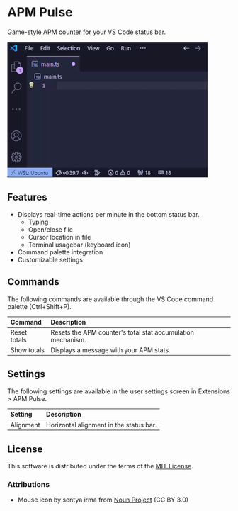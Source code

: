 # APM Pulse

Game-style APM counter for your VS Code status bar.

![Example](docs/example.gif)

## Features

- Displays real-time actions per minute in the bottom status bar.
  - Typing
  - Open/close file
  - Cursor location in file
  - Terminal usagebar (keyboard icon)
- Command palette integration
- Customizable settings

## Commands

The following commands are available through the VS Code command palette (Ctrl+Shift+P).

| Command      | Description                                                 |
| :----------- | :---------------------------------------------------------- |
| Reset totals | Resets the APM counter's total stat accumulation mechanism. |
| Show totals  | Displays a message with your APM stats.                     |

## Settings

The following settings are available in the user settings screen in Extensions > APM Pulse.

| Setting   | Description                             |
| :-------- | :-------------------------------------- |
| Alignment | Horizontal alignment in the status bar. |

## License

This software is distributed under the terms of the [MIT License](/LICENSE).

### Attributions

- Mouse icon by sentya irma from [Noun Project](https://thenounproject.com/browse/icons/term/mouse/) (CC BY 3.0)
